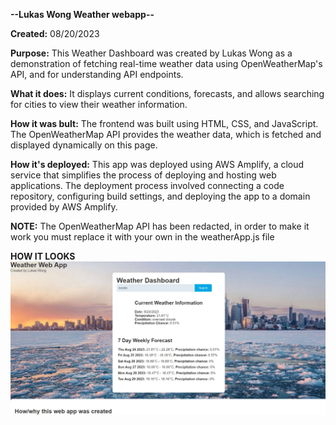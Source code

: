 **--Lukas Wong Weather webapp--**

**Created:**    08/20/2023

**Purpose:**    This Weather Dashboard was created by Lukas Wong as a demonstration of fetching real-time weather data using OpenWeatherMap's API, and for understanding API endpoints.

**What it does:**   It displays current conditions, forecasts, and allows searching for cities to view their weather information.

**How it was bult:**    The frontend was built using HTML, CSS, and JavaScript. The OpenWeatherMap API provides the weather data, which is fetched and displayed dynamically on this page.

**How it's deployed:**  This app was deployed using AWS Amplify, a cloud service that simplifies the process of deploying and hosting web applications. The deployment process involved connecting a code repository, configuring build settings, and deploying the app to a domain provided by AWS Amplify.

**NOTE:**
The OpenWeatherMap API has been redacted, in order to make it work you must replace it with your own in the weatherApp.js file


**HOW IT LOOKS**
![Screenshot](screenshot.jpg)
